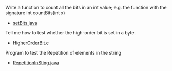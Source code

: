 Write a function to count all the bits in an int value; e.g. the function with the signature int countBits(int x)
* [setBits.java](https://github.com/prakashn27/Algorithms/blob/master/Interview/setBits.java)

Tell me how to test whether the high-order bit is set in a byte.
* [HigherOrderBit.c](https://github.com/prakashn27/Algorithms/blob/master/Interview/HigherOrderBit.c)

Program to test the Repetition of elements in the string  
* [RepetitionInSting.java](https://github.com/prakashn27/Algorithms/blob/master/Interview/RepetitionInString.java)
